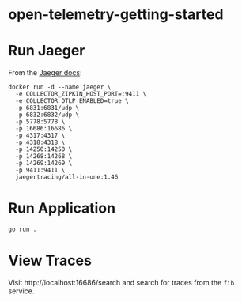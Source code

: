 # open-telemetry-getting-started

# Run Jaeger

From the [Jaeger docs](https://www.jaegertracing.io/docs/1.46/getting-started/):

```
docker run -d --name jaeger \
  -e COLLECTOR_ZIPKIN_HOST_PORT=:9411 \
  -e COLLECTOR_OTLP_ENABLED=true \
  -p 6831:6831/udp \
  -p 6832:6832/udp \
  -p 5778:5778 \
  -p 16686:16686 \
  -p 4317:4317 \
  -p 4318:4318 \
  -p 14250:14250 \
  -p 14268:14268 \
  -p 14269:14269 \
  -p 9411:9411 \
  jaegertracing/all-in-one:1.46
```

# Run Application

```
go run .
```

# View Traces

Visit http://localhost:16686/search and search for traces from the `fib` service.
